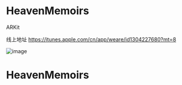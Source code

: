 # HeavenMemoirs
ARKit 

线上地址
https://itunes.apple.com/cn/app/weare/id1304227680?mt=8

![image](https://github.com/SherlockQi/HeavenMemoirs/blob/master/WeAre.gif)
# HeavenMemoirs
